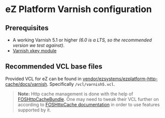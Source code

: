 eZ Platform Varnish configuration
=================================

Prerequisites
-------------
* A working Varnish 5.1 or higher _(6.0 is a LTS, so the recommended version we test against)_.
* [Varnish xkey module](https://github.com/varnish/varnish-modules/)

Recommended VCL base files
--------------------------
Provided VCL for eZ can be found in [vendor/ezsystems/ezplatform-http-cache/docs/varnish](https://github.com/ezsystems/ezplatform-http-cache/tree/master/docs/varnish). Specifically `/vcl/varnish5.vcl`.


> **Note:** Http cache management is done with the help of [FOSHttpCacheBundle](http://foshttpcachebundle.readthedocs.org/).
  One may need to tweak their VCL further on according to [FOSHttpCache documentation](http://foshttpcache.readthedocs.org/en/latest/varnish-configuration.html)
  in order to use features supported by it.
